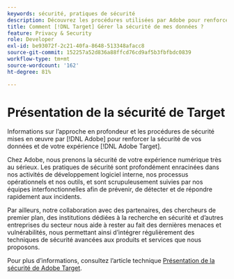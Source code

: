 ```yaml
---
keywords: sécurité, pratiques de sécurité
description: Découvrez les procédures utilisées par Adobe pour renforcer la sécurité de vos données et de votre Adobe [!DNL Target] expérience. Téléchargement de l’Adobe [!DNL Target] Livre blanc Aperçu de la sécurité .
title: Comment [!DNL Target] Gérer la sécurité de mes données ?
feature: Privacy & Security
role: Developer
exl-id: be93072f-2c21-40fa-8648-513348afacc8
source-git-commit: 152257a52d836a88ffcd76cd9af5b3fbfbdc0839
workflow-type: tm+mt
source-wordcount: '162'
ht-degree: 81%

---
```


# Présentation de la sécurité de Target

Informations sur l’approche en profondeur et les procédures de sécurité mises en œuvre par [!DNL Adobe] pour renforcer la sécurité de vos données et de votre expérience [!DNL Adobe Target].

Chez Adobe, nous prenons la sécurité de votre expérience numérique très au sérieux. Les pratiques de sécurité sont profondément enracinées dans nos activités de développement logiciel interne, nos processus opérationnels et nos outils, et sont scrupuleusement suivies par nos équipes interfonctionnelles afin de prévenir, de détecter et de répondre rapidement aux incidents.

Par ailleurs, notre collaboration avec des partenaires, des chercheurs de premier plan, des institutions dédiées à la recherche en sécurité et d’autres entreprises du secteur nous aide à rester au fait des dernières menaces et vulnérabilités, nous permettant ainsi d’intégrer régulièrement des techniques de sécurité avancées aux produits et services que nous proposons.

Pour plus d’informations, consultez l’article technique [Présentation de la sécurité de Adobe Target](https://www.adobe.com/content/dam/cc/en/security/pdfs/AdobeTargetSecurityOverview.pdf).
